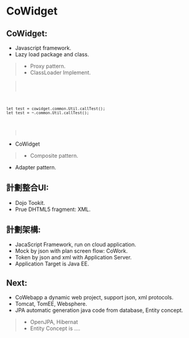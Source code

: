 # CoWidget
## CoWidget:
- Javascript framework.
- Lazy load package and class.

> - Proxy pattern.
> - ClassLoader Implement.

> <code>
	let test = cowidget.common.Util.callTest();
	let test = ~.common.Util.callTest();
> </code>

- CoWidget

> - Composite pattern.

- Adapter pattern.


## 計劃整合UI:
- Dojo Tookit.
- Prue DHTML5 fragment: XML.


## 計劃架構:
- JacaScript Framework, run on cloud application.
- Mock by json with plan screen flow: CoWork.
- Token by json and xml with Application Server.
- Application Target is Java EE.

## Next:
- CoWebapp a dynamic web project, support json, xml protocols.
- Tomcat, TomEE, Websphere.
- JPA automatic generation java code from database, Entity concept.

> - OpenJPA, Hibernat
> - Entity Concept is ....


